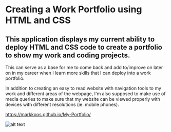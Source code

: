 # Creating a Work Portfolio using HTML and CSS

## This application displays my current ability to deploy HTML and CSS code to create a portfolio to show my work and coding projects. ##

This can serve as a base for me to come back and add to/improve on later on in my career when I learn more skills that I can deploy into a work portfolio.

In addition to creating an easy to read website with navigation tools to my work and different areas of the webpage, I'm also supposed to make use of media queries to make sure that my website can be viewed properly with devices with different resolutions (ie. mobile phones).

https://markkoos.github.io/My-Portfolio/

![alt text](/assets/pictures/website.png)


